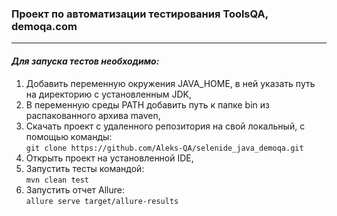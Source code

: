 <h3 tabindex="-1" dir="auto">Проект по автоматизации тестирования ToolsQA, demoqa.com</h3>
<hr>
<h4 dir="auto"><em>Для запуска тестов необходимо:</em></h4>
<ol>
  <li>Добавить переменную окружения JAVA_HOME, в ней указать путь на директорию с установленным JDK,</li>
  <li>В переменную среды PATH добавить путь к папке bin из распакованного архива maven,</li>
  <li>Скачать проект с удаленного репозитория на свой локальный, с помощью команды:<br>
  <code>git clone https://github.com/Aleks-QA/selenide_java_demoqa.git</code></li>
  <li>Открыть проект на установленной IDE,</li>
  <li>Запустить тесты командой:<br><code>mvn clean test</code> </li>
  <li>Запустить отчет Allure:<br><code>allure serve target/allure-results</code> </li>  
</ol>
